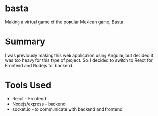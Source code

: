 # basta
Making a virtual game of the popular Mexican game, Basta

# Summary
I was previously making this web application using Angular, but decided it was too heavy for this type of project. So, I decided
to switch to React for Frontend and Nodejs for backend.

# Tools Used
* React - Frontend
* Nodejs/express - backend
* socket.io - to communicate with backend and frontend

